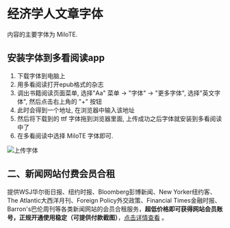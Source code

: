 # 经济学人文章字体

内容的主要字体为 MiloTE.

## 安装字体到多看阅读app

1. 下载字体到电脑上
2. 用多看阅读打开epub格式的杂志
3. 调出书籍阅读页面菜单, 选择"Aa" 菜单 -> "字体" -> "更多字体", 选择"英文字体", 然后点击右上角的 "+" 按钮
4. 此时会得到一个地址, 在浏览器中输入该地址
5. 然后将下载到的 ttf 字体拖到浏览器里面, 上传成功之后字体就安装到多看阅读中了
6. 在多看阅读中选择 MiloTE 字体即可.

![上传字体](https://img-blog.csdnimg.cn/20201231173918545.jpg)


## 二、新闻网站付费会员合租
提供WSJ华尔街日报、纽约时报、Bloomberg彭博新闻、New Yorker纽约客、The Atlantic大西洋月刊、Foreign Policy外交政策、Financial Times金融时报、Barron's巴伦周刊等各类新闻网站的会员合租服务，**超低价格即可获得网站会员账号，正规开通使用稳定（可提供付款截图）**，[点击详情查看](https://doc.goupnews.com/) 。
